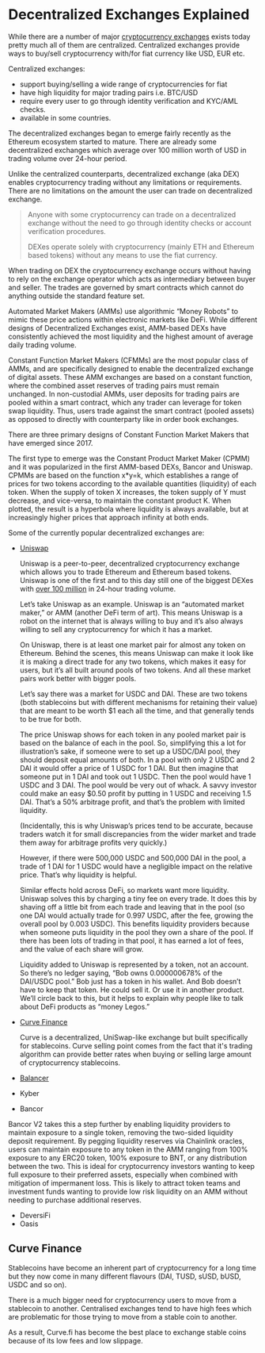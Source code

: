 # Decentralized Exchanges Explained

While there are a number of major [cryptocurrency exchanges](/fundamentals/6-buying-cryptocurrency-basics.md) exists today pretty much all of them are centralized. Centralized exchanges provide ways to buy/sell cryptocurrency with/for fiat currency like USD, EUR etc. 

Centralized exchanges:
 
- support buying/selling a wide range of cryptocurrencies for fiat
- have high liquidity for major trading pairs i.e. BTC/USD
- require every user to go through identity verification and KYC/AML checks. 
- available in some countries.

The decentralized exchanges began to emerge fairly recently as the Ethereum ecosystem started to mature. There are already some decentralized exchanges which average over 100 million worth of USD in trading volume over 24-hour period.

Unlike the centralized counterparts, decentralized exchange (aka DEX) enables cryptocurrency trading without any limitations or requirements. There are no limitations on the amount the user can trade on decentralized exchange.

> Anyone with some cryptocurrency can trade on a decentralized exchange without the need to go through identity checks or account verification procedures. 
>
> DEXes operate solely with cryptocurrency (mainly ETH and Ethereum based tokens) without any means to use the fiat currency. 

When trading on DEX the cryptocurrency exchange occurs without having to rely on the exchange operator which acts as intermediary between buyer and seller. The trades are governed by smart contracts which cannot do anything outside the standard feature set. 

Automated Market Makers (AMMs) use algorithmic “Money Robots” to mimic these price actions within electronic markets like DeFi. 
While different designs of Decentralized Exchanges exist, AMM-based DEXs have consistently achieved the most liquidity and the highest amount of average daily trading volume.

Constant Function Market Makers (CFMMs) are the most popular class of AMMs, and are specifically designed to enable the decentralized exchange of digital assets. These AMM exchanges are based on a constant function, where the combined asset reserves of trading pairs must remain unchanged. In non-custodial AMMs, user deposits for trading pairs are pooled within a smart contract, which any trader can leverage for token swap liquidity. Thus, users trade against the smart contract (pooled assets) as opposed to directly with counterparty like in order book exchanges.

There are three primary designs of Constant Function Market Makers that have emerged since 2017.

The first type to emerge was the Constant Product Market Maker (CPMM) and it was popularized in the first AMM-based DEXs, Bancor and Uniswap. CPMMs are based on the function x*y=k, which establishes a range of prices for two tokens according to the available quantities (liquidity) of each token. When the supply of token X increases, the token supply of Y must decrease, and vice-versa, to maintain the constant product K. When plotted, the result is a hyperbola where liquidity is always available, but at increasingly higher prices that approach infinity at both ends.




Some of the currently popular decentralized exchanges are: 

- [Uniswap](https://uniswap.info/home)

    Uniswap is a peer-to-peer, decentralized cryptocurrency exchange which allows you to trade Ethereum and Ethereum based tokens. Uniswap is one of the first and to this day still one of the biggest DEXes with [over 100 million](https://migrate.uniswap.info/home) in 24-hour trading volume.
    
    Let’s take Uniswap as an example. Uniswap is an “automated market maker,” or AMM (another DeFi term of art). This means Uniswap is a robot on the internet that is always willing to buy and it’s also always willing to sell any cryptocurrency for which it has a market.
    
    On Uniswap, there is at least one market pair for almost any token on Ethereum. Behind the scenes, this means Uniswap can make it look like it is making a direct trade for any two tokens, which makes it easy for users, but it’s all built around pools of two tokens. And all these market pairs work better with bigger pools.
    
    Let’s say there was a market for USDC and DAI. These are two tokens (both stablecoins but with different mechanisms for retaining their value) that are meant to be worth $1 each all the time, and that generally tends to be true for both.
    
    The price Uniswap shows for each token in any pooled market pair is based on the balance of each in the pool. So, simplifying this a lot for illustration’s sake, if someone were to set up a USDC/DAI pool, they should deposit equal amounts of both. In a pool with only 2 USDC and 2 DAI it would offer a price of 1 USDC for 1 DAI. But then imagine that someone put in 1 DAI and took out 1 USDC. Then the pool would have 1 USDC and 3 DAI. The pool would be very out of whack. A savvy investor could make an easy $0.50 profit by putting in 1 USDC and receiving 1.5 DAI. That’s a 50% arbitrage profit, and that’s the problem with limited liquidity.
    
    (Incidentally, this is why Uniswap’s prices tend to be accurate, because traders watch it for small discrepancies from the wider market and trade them away for arbitrage profits very quickly.)
    
    However, if there were 500,000 USDC and 500,000 DAI in the pool, a trade of 1 DAI for 1 USDC would have a negligible impact on the relative price. That’s why liquidity is helpful.
    
    Similar effects hold across DeFi, so markets want more liquidity. Uniswap solves this by charging a tiny fee on every trade. It does this by shaving off a little bit from each trade and leaving that in the pool (so one DAI would actually trade for 0.997 USDC, after the fee, growing the overall pool by 0.003 USDC). This benefits liquidity providers because when someone puts liquidity in the pool they own a share of the pool. If there has been lots of trading in that pool, it has earned a lot of fees, and the value of each share will grow.
    
    Liquidity added to Uniswap is represented by a token, not an account. So there’s no ledger saying, “Bob owns 0.000000678% of the DAI/USDC pool.” Bob just has a token in his wallet. And Bob doesn’t have to keep that token. He could sell it. Or use it in another product. We’ll circle back to this, but it helps to explain why people like to talk about DeFi products as “money Legos.”
- [Curve Finance](https://curve.fi)

    Curve is a decentralized, UniSwap-like exchange but built specifically for stablecoins. Curve selling point comes from the fact that it's trading algorithm can provide better rates when buying or selling large amount of cryptocurrency stablecoins.

- [Balancer](https://balancer.exchange/#/swap)


- Kyber

- Bancor

Bancor V2 takes this a step further by enabling liquidity providers to maintain exposure to a single token, removing the two-sided liquidity deposit requirement. By pegging liquidity reserves via Chainlink oracles, users can maintain exposure to any token in the AMM ranging from 100% exposure to any ERC20 token, 100% exposure to BNT, or any distribution between the two. This is ideal for cryptocurrency investors wanting to keep full exposure to their preferred assets, especially when combined with mitigation of impermanent loss. This is likely to attract token teams and investment funds wanting to provide low risk liquidity on an AMM without needing to purchase additional reserves.


- DeversiFi
- Oasis


## Curve Finance

Stablecoins have become an inherent part of cryptocurrency for a long time but they now come in many different flavours (DAI, TUSD, sUSD, bUSD, USDC and so on). 

There is a much bigger need for cryptocurrency users to move from a stablecoin to another. Centralised exchanges tend to have high fees which are problematic for those trying to move from a stable coin to another. 

As a result, Curve.fi has become the best place to exchange stable coins because of its low fees and low slippage.
